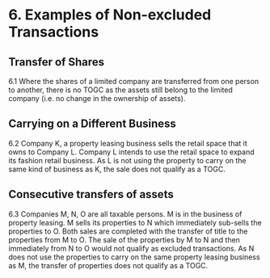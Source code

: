 # 6. Examples of Non-excluded Transactions

## Transfer of Shares

6.1 Where the shares of a limited company are transferred from one person to
another, there is no TOGC as the assets still belong to the limited company
(i.e. no change in the ownership of assets).

## Carrying on a Different Business

6.2 Company K, a property leasing business sells the retail space that it owns to
Company L. Company L intends to use the retail space to expand its fashion
retail business. As L is not using the property to carry on the same kind of
business as K, the sale does not qualify as a TOGC.

## Consecutive transfers of assets

6.3 Companies M, N, O are all taxable persons. M is in the business of property
leasing. M sells its properties to N which immediately sub-sells the properties
to O. Both sales are completed with the transfer of title to the properties from
M to O. The sale of the properties by M to N and then immediately from N to
O would not qualify as excluded transactions. As N does not use the properties
to carry on the same property leasing business as M, the transfer of properties
does not qualify as a TOGC.
